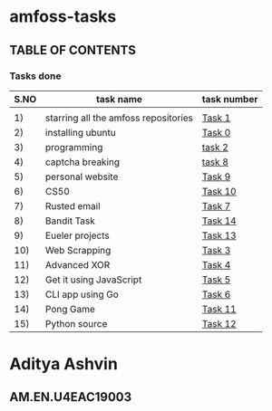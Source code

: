 # amfoss-tasks      
## TABLE OF CONTENTS

### Tasks done

| **S.NO** | **task name** | **task number** |
|------------|-----------------|-------------------|
|            |                 |                   |
|     1)     |starring all the amfoss repositories| [Task 1](https://github.com/AdityaAshvin/amfoss-tasks/tree/master/task%201)|
|     2)     |installing ubuntu | [Task 0]( https://github.com/AdityaAshvin/amfoss-tasks/tree/master/task%200 )|
|     3)     |programming      | [task 2]( https://github.com/AdityaAshvin/amfoss-tasks/tree/master/task%202 )|
|     4)     |captcha breaking | [task 8](  https://github.com/AdityaAshvin/amfoss-tasks/tree/master/task%208)|
|     5)     |personal website | [Task 9](https://github.com/AdityaAshvin/amfoss-tasks/tree/master/task%209 )|
|     6)     | CS50            | [Task 10](https://github.com/AdityaAshvin/amfoss-tasks/tree/master/task%2010 )|
|     7)     | Rusted email    | [Task 7]( https://github.com/AdityaAshvin/amfoss-tasks/tree/master/task7)|
|     8)     | Bandit Task     | [Task 14]( https://github.com/AdityaAshvin/amfoss-tasks/tree/master/task%2014)|
|     9)     | Eueler projects | [Task 13](https://github.com/AdityaAshvin/amfoss-tasks/tree/master/task%2013)|
|     10)    | Web Scrapping   | [Task 3](https://github.com/AdityaAshvin/amfoss-tasks/tree/master/Task%203)|
|     11)    | Advanced XOR   | [Task 4](https://github.com/AdityaAshvin/amfoss-tasks/tree/master/Task%203)|
|     12)    | Get it using JavaScript | [Task 5](https://github.com/AdityaAshvin/amfoss-tasks/tree/master/Task%205)|
|     13)    | CLI app using Go  | [Task 6](https://github.com/AdityaAshvin/amfoss-tasks/tree/master/task%206)|
|     14)    | Pong Game      | [Task 11](https://github.com/AdityaAshvin/amfoss-tasks/tree/master/task%2011)|
|     15)    |  Python source | [Task 12](https://github.com/AdityaAshvin/amfoss-tasks/tree/master/Task%2012)|


# Aditya Ashvin
## AM.EN.U4EAC19003


